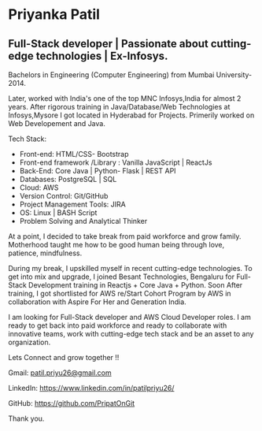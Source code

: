 # Priyanka Patil
## Full-Stack developer | Passionate about cutting-edge technologies | Ex-Infosys.

Bachelors in Engineering (Computer Engineering) from Mumbai University-2014.

Later, worked with India's one of the top MNC Infosys,India for almost 2 years. After rigorous training in Java/Database/Web Technologies at Infosys,Mysore I got located in Hyderabad for Projects.
Primerily worked on Web Developement and Java.

Tech Stack:
* Front-end: HTML/CSS- Bootstrap
* Front-end framework /Library : Vanilla JavaScript | ReactJs
* Back-End: Core Java | Python- Flask | REST API
* Databases: PostgreSQL | SQL
* Cloud: AWS
* Version Control: Git/GitHub
* Project Management Tools: JIRA
* OS: Linux | BASH Script
* Problem Solving and Analytical Thinker

At a point, I decided to take break from paid workforce and grow family. Motherhood taught me how to be good human being through love, patience, mindfulness.

During my break, I upskilled myself in recent cutting-edge technologies. To get into mix and upgrade, I joined Besant Technologies, Bengaluru for Full-Stack Development training in Reactjs + Core Java + Python.
Soon After training, I got shortlisted for AWS re/Start Cohort Program by AWS in collaboration with Aspire For Her and Generation India.

I am looking for Full-Stack developer and AWS Cloud Developer roles. I am ready to get back into paid workforce and ready to collaborate with innovative teams, work with cutting-edge tech stack and be an asset to any organization.

Lets Connect and grow together !!

Gmail:    patil.priyu26@gmail.com

LinkedIn: https://www.linkedin.com/in/patilpriyu26/

GitHub:   https://github.com/PripatOnGit

Thank you.

